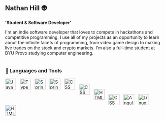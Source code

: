 ## Nathan Hill 👽

**'Student & Software Developer'**

I'm an indie software developer that loves to compete in hackathons and competitive programming. I use all of my projects as an opportunity to learn about the infinite facets of programming, from video game design to making live trades on the stock and crypto markets. I'm also a full-time student at BYU Provo studying computer engineering.

#

### 🤖 Languages and Tools

<img align="left" alt="Java" width="35px" style="padding-right:10px;"
src="https://cdn.jsdelivr.net/gh/devicons/devicon@latest/icons/python/python-original.svg"/>
<img align="left" alt="TypeScript" width="35px" style="padding-right:10px;" 
src="https://cdn.jsdelivr.net/gh/devicons/devicon@latest/icons/csharp/csharp-original.svg" />
<img align="left" alt="Spring" width="35px" style="padding-right:10px;" 
src="https://cdn.jsdelivr.net/gh/devicons/devicon@latest/icons/solidity/solidity-original.svg" />
<img align="left" alt="Spring" width="35px" style="padding-right:10px;" 
src="https://cdn.jsdelivr.net/gh/devicons/devicon@latest/icons/html5/html5-plain.svg" />
<img align="left" alt="CSS" width="35px" style="padding-right:10px;" 
src="https://cdn.jsdelivr.net/gh/devicons/devicon@latest/icons/cplusplus/cplusplus-original.svg" />    
<img align="left" alt="CSS" width="35px" style="padding-right:10px;" 
src="https://cdn.jsdelivr.net/gh/devicons/devicon@latest/icons/javascript/javascript-original.svg" />  
<img align="left" alt="HTML" width="35px" style="padding-right:10px;" 
src="https://cdn.jsdelivr.net/gh/devicons/devicon@latest/icons/vscode/vscode-original.svg" />        
<img align="left" alt="CSS" width="35px" style="padding-right:10px;" 
src="https://cdn.jsdelivr.net/gh/devicons/devicon@latest/icons/visualstudio/visualstudio-original.svg" /> 
<img align="left" alt="Angular" width="35px" style="padding-right:10px;" 
src="https://cdn.jsdelivr.net/gh/devicons/devicon@latest/icons/blender/blender-original.svg" />
<img align="left" alt="Linux" width="35px" style="padding-right:10px;" 
src="https://cdn.jsdelivr.net/gh/devicons/devicon@latest/icons/arduino/arduino-original-wordmark.svg" />        
<img align="left" alt="HTML" width="35px" style="padding-right:10px;" 
src="https://cdn.jsdelivr.net/gh/devicons/devicon@latest/icons/unity/unity-original.svg" />          
<br />
